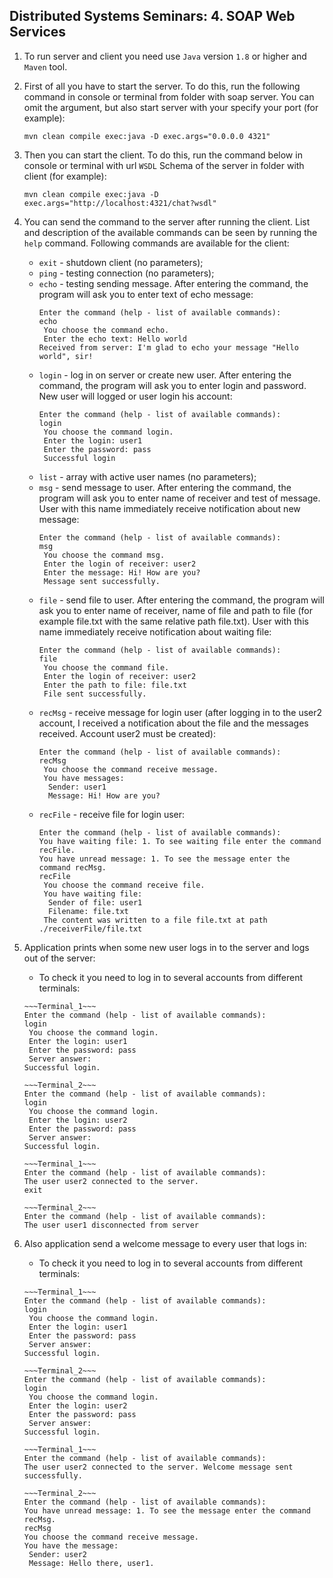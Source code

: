 ## Distributed Systems Seminars: 4. SOAP Web Services

1. To run server and client you need use `Java` version `1.8` or higher and `Maven` tool.

2. First of all you have to start the server. To do this, run the following command in console or terminal from folder with soap server. You can omit the argument, but also start server with your specify your port (for example):
    ```
    mvn clean compile exec:java -D exec.args="0.0.0.0 4321"
    ```
3. Then you can start the client. To do this, run the command below in console or terminal with url `WSDL` Schema of the server in folder with client (for example):
    ```
    mvn clean compile exec:java -D exec.args="http://localhost:4321/chat?wsdl"
    ```
4. You can send the command to the server after running the client. List and description of the available commands can be seen by running the `help` command. Following commands are available for the client:

    - `exit` - shutdown client (no parameters);
    - `ping` - testing connection (no parameters);
    - `echo` - testing sending message. After entering the command, the program will ask you to enter text of echo message:
        ```
        Enter the command (help - list of available commands):
        echo
         You choose the command echo.
         Enter the echo text: Hello world
        Received from server: I'm glad to echo your message "Hello world", sir!
        ```
    - `login` - log in on server or create new user. After entering the command, the program will ask you to enter login and password. New user will logged or user login his account:
        ```
        Enter the command (help - list of available commands):
        login
         You choose the command login.
         Enter the login: user1
         Enter the password: pass
         Successful login
        ```
    - `list` - array with active user names (no parameters);
    - `msg` - send message to user. After entering the command, the program will ask you to enter name of receiver and test of message. User with this name immediately receive notification about new message:
        ```
        Enter the command (help - list of available commands):
        msg
         You choose the command msg.
         Enter the login of receiver: user2
         Enter the message: Hi! How are you?
         Message sent successfully.
        ```
    - `file` - send file to user. After entering the command, the program will ask you to enter name of receiver, name of file and path to file (for example file.txt with the same relative path file.txt). User with this name immediately receive notification about waiting file:
        ```
        Enter the command (help - list of available commands):
        file
         You choose the command file.
         Enter the login of receiver: user2
         Enter the path to file: file.txt
         File sent successfully.
        ```
    - `recMsg` - receive message for login user (after logging in to the user2 account, I received a notification about the file and the messages received. Account user2 must be created):
        ```
        Enter the command (help - list of available commands):
        recMsg
         You choose the command receive message.
         You have messages:
          Sender: user1
          Message: Hi! How are you?
        ```
    - `recFile` - receive file for login user:
        ```
        Enter the command (help - list of available commands):
        You have waiting file: 1. To see waiting file enter the command recFile.
        You have unread message: 1. To see the message enter the command recMsg.
        recFile
         You choose the command receive file.
         You have waiting file:
          Sender of file: user1
          Filename: file.txt
         The content was written to a file file.txt at path ./receiverFile/file.txt
        ```

5. Application prints when some new user logs in to the server and logs out of the server:
    - To check it you need to log in to several accounts from different terminals:
    ```
    ~~~Terminal_1~~~
    Enter the command (help - list of available commands):
    login
     You choose the command login.
     Enter the login: user1
     Enter the password: pass
     Server answer:
    Successful login.
    ```
    ```
    ~~~Terminal_2~~~
    Enter the command (help - list of available commands):
    login
     You choose the command login.
     Enter the login: user2
     Enter the password: pass
     Server answer:
    Successful login.
    ```
    ```
    ~~~Terminal_1~~~
    Enter the command (help - list of available commands):
    The user user2 connected to the server.
    exit
    ```
    ```
    ~~~Terminal_2~~~
    Enter the command (help - list of available commands):
    The user user1 disconnected from server
    ```

6. Also application send a welcome message to every user that logs in:
    - To check it you need to log in to several accounts from different terminals:
    ```
    ~~~Terminal_1~~~
    Enter the command (help - list of available commands):
    login
     You choose the command login.
     Enter the login: user1
     Enter the password: pass
     Server answer:
    Successful login.
    ```
    ```
    ~~~Terminal_2~~~
    Enter the command (help - list of available commands):
    login
     You choose the command login.
     Enter the login: user2
     Enter the password: pass
     Server answer:
    Successful login.
    ```
    ```
    ~~~Terminal_1~~~
    Enter the command (help - list of available commands):
    The user user2 connected to the server. Welcome message sent successfully.
    ```
    ```
    ~~~Terminal_2~~~
    Enter the command (help - list of available commands):
    You have unread message: 1. To see the message enter the command recMsg.
    recMsg
    You choose the command receive message.
    You have the message:
     Sender: user2
     Message: Hello there, user1.
    ```
